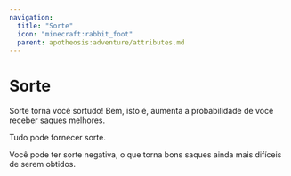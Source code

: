 ```yaml
---
navigation:
  title: "Sorte"
  icon: "minecraft:rabbit_foot"
  parent: apotheosis:adventure/attributes.md
---
```


# Sorte

<Color id="blue">Sorte</Color> torna você sortudo!  Bem, isto é, aumenta a probabilidade de você receber saques melhores.

Tudo pode fornecer sorte.

Você pode ter sorte negativa, o que torna bons saques ainda mais difíceis de serem obtidos.

